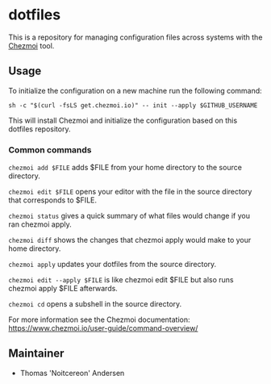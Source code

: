 # dotfiles

This is a repository for managing configuration files across systems with the [Chezmoi](https://www.chezmoi.io) tool.

## Usage

To initialize the configuration on a new machine run the following command:

```
sh -c "$(curl -fsLS get.chezmoi.io)" -- init --apply $GITHUB_USERNAME
```

This will install Chezmoi and initialize the configuration based on this dotfiles repository.

### Common commands

`chezmoi add $FILE` adds $FILE from your home directory to the source directory.

`chezmoi edit $FILE` opens your editor with the file in the source directory that corresponds to $FILE.

`chezmoi status` gives a quick summary of what files would change if you ran chezmoi apply.

`chezmoi diff` shows the changes that chezmoi apply would make to your home directory.

`chezmoi apply` updates your dotfiles from the source directory.

`chezmoi edit --apply $FILE` is like chezmoi edit $FILE but also runs chezmoi apply $FILE afterwards.

`chezmoi cd` opens a subshell in the source directory.

For more information see the Chezmoi documentation: <https://www.chezmoi.io/user-guide/command-overview/>


## Maintainer

- Thomas 'Noitcereon' Andersen
